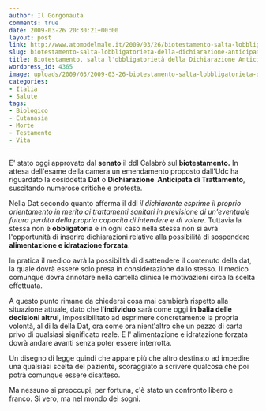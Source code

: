 ```yaml
---
author: Il Gorgonauta
comments: true
date: 2009-03-26 20:30:21+00:00
layout: post
link: http://www.atomodelmale.it/2009/03/26/biotestamento-salta-lobbligatorieta-della-dichiarazione-anticipata-di-trattamento/
slug: biotestamento-salta-lobbligatorieta-della-dichiarazione-anticipata-di-trattamento
title: Biotestamento, salta l'obbligatorietà della Dichiarazione Anticipata di Trattamento.
wordpress_id: 4365
image: uploads/2009/03/2009-03-26-biotestamento-salta-lobbligatorieta-della-dichiarazione-anticipata-di-trattamento.jpg
categories:
- Italia
- Salute
tags:
- Biologico
- Eutanasia
- Morte
- Testamento
- Vita
---
```


E' stato oggi approvato dal **senato** il ddl Calabrò sul **biotestamento.** In attesa dell'esame della camera un emendamento proposto dall'Udc ha riguardato la cosiddetta **Dat** o **Dichiarazione  Anticipata di Trattamento**, suscitando numerose critiche e proteste.

Nella Dat secondo quanto afferma il ddl _il dichiarante esprime il proprio orientamento in merito ai trattamenti sanitari in previsione di un'eventuale futura perdita della propria capacità di intendere e di volere_. Tuttavia la stessa non è **obbligatoria** e in ogni caso nella stessa non si avrà l'opportunità di inserire dichiarazioni relative alla possibilità di sospendere **alimentazione e idratazione forzata**.

In pratica il medico avrà la possibilità di disattendere il contenuto della dat, la quale dovrà essere solo presa in considerazione dallo stesso. Il medico comunque dovrà annotare nella cartella clinica le motivazioni circa la scelta effettuata.

A questo punto rimane da chiedersi cosa mai cambierà rispetto alla situazione attuale, dato che l'**individuo** sarà come oggi **in balia delle decisioni altrui**, impossibilitato ad esprimere concretamente la propria volontà, al di la della Dat, ora come ora nient'altro che un pezzo di carta privo di qualsiasi significato reale. E l' alimentazione e idratazione forzata dovrà andare avanti senza poter essere interrotta.

Un disegno di legge quindi che appare più che altro destinato ad impedire una qualsiasi scelta del paziente, scoraggiato a scrivere qualcosa che poi potrà comunque essere disatteso.

Ma nessuno si preoccupi, per fortuna, c'è stato un confronto libero e franco. Si vero, ma nel mondo dei sogni.

